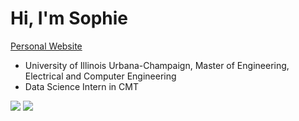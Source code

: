# Hi, I'm Sophie
[Personal Website](https://chihyu0917.github.io/)
- University of Illinois Urbana-Champaign, Master of Engineering, Electrical and Computer Engineering
- Data Science Intern in CMT

![](http://github-profile-summary-cards.vercel.app/api/cards/most-commit-language?username=chihyu0917&theme=github_dark)
![](http://github-profile-summary-cards.vercel.app/api/cards/repos-per-language?username=chihyu0917&theme=github_dark)
